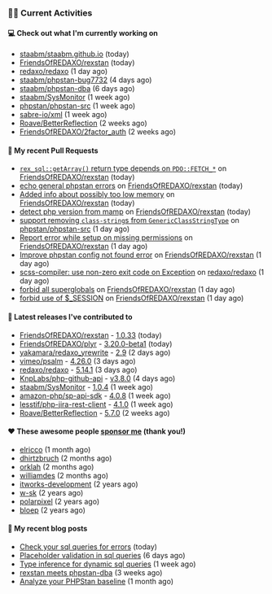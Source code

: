 ### 👨‍💻 Current Activities


#### 💻 Check out what I'm currently working on

- [staabm/staabm.github.io](https://github.com/staabm/staabm.github.io) (today)
- [FriendsOfREDAXO/rexstan](https://github.com/FriendsOfREDAXO/rexstan) (today)
- [redaxo/redaxo](https://github.com/redaxo/redaxo) (1 day ago)
- [staabm/phpstan-bug7732](https://github.com/staabm/phpstan-bug7732) (4 days ago)
- [staabm/phpstan-dba](https://github.com/staabm/phpstan-dba) (6 days ago)
- [staabm/SysMonitor](https://github.com/staabm/SysMonitor) (1 week ago)
- [phpstan/phpstan-src](https://github.com/phpstan/phpstan-src) (1 week ago)
- [sabre-io/xml](https://github.com/sabre-io/xml) (1 week ago)
- [Roave/BetterReflection](https://github.com/Roave/BetterReflection) (2 weeks ago)
- [FriendsOfREDAXO/2factor_auth](https://github.com/FriendsOfREDAXO/2factor_auth) (2 weeks ago)


#### 🔨 My recent Pull Requests

- [`rex_sql::getArray()` return type depends on `PDO::FETCH_*`](https://github.com/FriendsOfREDAXO/rexstan/pull/81) on [FriendsOfREDAXO/rexstan](https://github.com/FriendsOfREDAXO/rexstan) (today)
- [echo general phpstan errors](https://github.com/FriendsOfREDAXO/rexstan/pull/80) on [FriendsOfREDAXO/rexstan](https://github.com/FriendsOfREDAXO/rexstan) (today)
- [Added info about possibly too low memory](https://github.com/FriendsOfREDAXO/rexstan/pull/78) on [FriendsOfREDAXO/rexstan](https://github.com/FriendsOfREDAXO/rexstan) (today)
- [detect php version from mamp](https://github.com/FriendsOfREDAXO/rexstan/pull/77) on [FriendsOfREDAXO/rexstan](https://github.com/FriendsOfREDAXO/rexstan) (today)
- [support removing `class-string`s from `GenericClassStringType`](https://github.com/phpstan/phpstan-src/pull/1590) on [phpstan/phpstan-src](https://github.com/phpstan/phpstan-src) (1 day ago)
- [Report error while setup on missing permissions](https://github.com/FriendsOfREDAXO/rexstan/pull/76) on [FriendsOfREDAXO/rexstan](https://github.com/FriendsOfREDAXO/rexstan) (1 day ago)
- [Improve phpstan config not found error](https://github.com/FriendsOfREDAXO/rexstan/pull/75) on [FriendsOfREDAXO/rexstan](https://github.com/FriendsOfREDAXO/rexstan) (1 day ago)
- [scss-compiler: use non-zero exit code on Exception](https://github.com/redaxo/redaxo/pull/5287) on [redaxo/redaxo](https://github.com/redaxo/redaxo) (1 day ago)
- [forbid all superglobals](https://github.com/FriendsOfREDAXO/rexstan/pull/73) on [FriendsOfREDAXO/rexstan](https://github.com/FriendsOfREDAXO/rexstan) (1 day ago)
- [forbid use of $_SESSION](https://github.com/FriendsOfREDAXO/rexstan/pull/72) on [FriendsOfREDAXO/rexstan](https://github.com/FriendsOfREDAXO/rexstan) (1 day ago)


#### 🔭 Latest releases I've contributed to

- [FriendsOfREDAXO/rexstan](https://github.com/FriendsOfREDAXO/rexstan) - [1.0.33](https://github.com/FriendsOfREDAXO/rexstan/releases/tag/1.0.33) (today)
- [FriendsOfREDAXO/plyr](https://github.com/FriendsOfREDAXO/plyr) - [3.20.0-beta1](https://github.com/FriendsOfREDAXO/plyr/releases/tag/3.20.0-beta1) (today)
- [yakamara/redaxo_yrewrite](https://github.com/yakamara/redaxo_yrewrite) - [2.9](https://github.com/yakamara/redaxo_yrewrite/releases/tag/2.9) (2 days ago)
- [vimeo/psalm](https://github.com/vimeo/psalm) - [4.26.0](https://github.com/vimeo/psalm/releases/tag/4.26.0) (3 days ago)
- [redaxo/redaxo](https://github.com/redaxo/redaxo) - [5.14.1](https://github.com/redaxo/redaxo/releases/tag/5.14.1) (3 days ago)
- [KnpLabs/php-github-api](https://github.com/KnpLabs/php-github-api) - [v3.8.0](https://github.com/KnpLabs/php-github-api/releases/tag/v3.8.0) (4 days ago)
- [staabm/SysMonitor](https://github.com/staabm/SysMonitor) - [1.0.4](https://github.com/staabm/SysMonitor/releases/tag/1.0.4) (1 week ago)
- [amazon-php/sp-api-sdk](https://github.com/amazon-php/sp-api-sdk) - [4.0.8](https://github.com/amazon-php/sp-api-sdk/releases/tag/4.0.8) (1 week ago)
- [lesstif/php-jira-rest-client](https://github.com/lesstif/php-jira-rest-client) - [4.1.0](https://github.com/lesstif/php-jira-rest-client/releases/tag/4.1.0) (1 week ago)
- [Roave/BetterReflection](https://github.com/Roave/BetterReflection) - [5.7.0](https://github.com/Roave/BetterReflection/releases/tag/5.7.0) (2 weeks ago)


#### ❤️ These awesome people [sponsor me](https://github.com/sponsors/staabm) (thank you!)

- [elricco](https://github.com/elricco) (1 month ago)
- [dhirtzbruch](https://github.com/dhirtzbruch) (2 months ago)
- [orklah](https://github.com/orklah) (2 months ago)
- [williamdes](https://github.com/williamdes) (2 months ago)
- [itworks-development](https://github.com/itworks-development) (2 years ago)
- [w-sk](https://github.com/w-sk) (2 years ago)
- [polarpixel](https://github.com/polarpixel) (2 years ago)
- [bloep](https://github.com/bloep) (2 years ago)

#### 📜 My recent blog posts

- [Check your sql queries for errors](https://staabm.github.io/2022/08/05/phpstan-dba-syntax-error-detection.html) (today)
- [Placeholder validation in sql queries](https://staabm.github.io/2022/07/30/phpstan-dba-placeholder-validation.html) (6 days ago)
- [Type inference for dynamic sql queries](https://staabm.github.io/2022/07/23/phpstan-dba-inference-placeholder.html) (1 week ago)
- [rexstan meets phpstan-dba](https://staabm.github.io/2022/07/12/rexstan-meets-phpstan-dba.html) (3 weeks ago)
- [Analyze your PHPStan baseline](https://staabm.github.io/2022/07/04/phpstan-baseline-analysis.html) (1 month ago)
